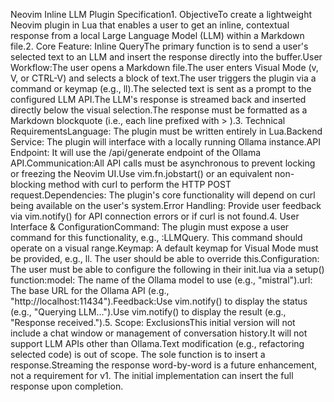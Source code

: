 
Neovim Inline LLM Plugin Specification1. ObjectiveTo create a lightweight Neovim plugin in Lua that enables a user to get an inline, contextual response from a local Large Language Model (LLM) within a Markdown file.2. Core Feature: Inline QueryThe primary function is to send a user's selected text to an LLM and insert the response directly into the buffer.User Workflow:The user opens a Markdown file.The user enters Visual Mode (v, V, or CTRL-V) and selects a block of text.The user triggers the plugin via a command or keymap (e.g., <leader>ll).The selected text is sent as a prompt to the configured LLM API.The LLM's response is streamed back and inserted directly below the visual selection.The response must be formatted as a Markdown blockquote (i.e., each line prefixed with > ).3. Technical RequirementsLanguage: The plugin must be written entirely in Lua.Backend Service: The plugin will interface with a locally running Ollama instance.API Endpoint: It will use the /api/generate endpoint of the Ollama API.Communication:All API calls must be asynchronous to prevent locking or freezing the Neovim UI.Use vim.fn.jobstart() or an equivalent non-blocking method with curl to perform the HTTP POST request.Dependencies: The plugin's core functionality will depend on curl being available on the user's system.Error Handling: Provide user feedback via vim.notify() for API connection errors or if curl is not found.4. User Interface & ConfigurationCommand: The plugin must expose a user command for this functionality, e.g., :LLMQuery. This command should operate on a visual range.Keymap: A default keymap for Visual Mode must be provided, e.g., <leader>ll. The user should be able to override this.Configuration: The user must be able to configure the following in their init.lua via a setup() function:model: The name of the Ollama model to use (e.g., "mistral").url: The base URL for the Ollama API (e.g., "http://localhost:11434").Feedback:Use vim.notify() to display the status (e.g., "Querying LLM...").Use vim.notify() to display the result (e.g., "Response received.").5. Scope: ExclusionsThis initial version will not include a chat window or management of conversation history.It will not support LLM APIs other than Ollama.Text modification (e.g., refactoring selected code) is out of scope. The sole function is to insert a response.Streaming the response word-by-word is a future enhancement, not a requirement for v1. The initial implementation can insert the full response upon completion.

